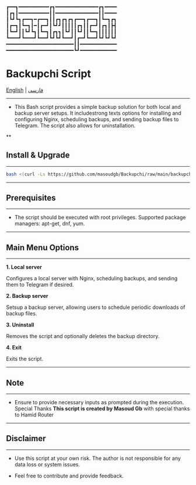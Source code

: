 ┏━━┓━━━━━━━━━━┏┓━━━━━━━━━━━━━━┏┓━━━━
┃┏┓┃━━━━━━━━━━┃┃━━━━━━━━━━━━━━┃┃━━━━
┃┗┛┗┓┏━━┓━┏━━┓┃┃┏┓┏┓┏┓┏━━┓┏━━┓┃┗━┓┏┓
┃┏━┓┃┗━┓┃━┃┏━┛┃┗┛┛┃┃┃┃┃┏┓┃┃┏━┛┃┏┓┃┣┫
┃┗━┛┃┃┗┛┗┓┃┗━┓┃┏┓┓┃┗┛┃┃┗┛┃┃┗━┓┃┃┃┃┃┃
┗━━━┛┗━━━┛┗━━┛┗┛┗┛┗━━┛┃┏━┛┗━━┛┗┛┗┛┗┛
━━━━━━━━━━━━━━━━━━━━━━┃┃━━━━━━━━━━━━
━━━━━━━━━━━━━━━━━━━━━━┗┛━━━━━━━━━━━━


# Backupchi Script

[English](README-en.md) | [فارسی](README-fa.md)

<!-- The rest of your README content goes here -->

________________________________________________

- This Bash script provides a simple backup solution for both local and backup server setups. It includestrong texts options for installing and configuring Nginx, scheduling backups, and sending backup files to Telegram. The script also allows for uninstallation.

**

## Install & Upgrade

___________________________

```bash
bash <(curl -Ls https://github.com/masoudgb/Backupchi/raw/main/backupchi.sh)
```

___________________________

## Prerequisites

___________________________


- The script should be executed with root privileges.
Supported package managers: apt-get, dnf, yum.

___________________________

## Main Menu Options

___________________________

 **1. Local server**

Configures a local server with Nginx, scheduling backups, and sending them to Telegram if desired.

 **2. Backup server**
  
Setsup a backup server, allowing users to schedule periodic downloads of backup files.

**3. Uninstall**
 
Removes the script and optionally deletes the backup directory.

**4. Exit**
 
Exits the script.

___________________________

## Note

___________________________


- Ensure to provide necessary inputs as prompted during the execution.
Special Thanks
**This script is created by Masoud Gb** with special thanks to Hamid Router

___________________________

## Disclaimer

___________________________


- Use this script at your own risk. The author is not responsible for any data loss or system issues.


- Feel free to contribute and provide feedback.
